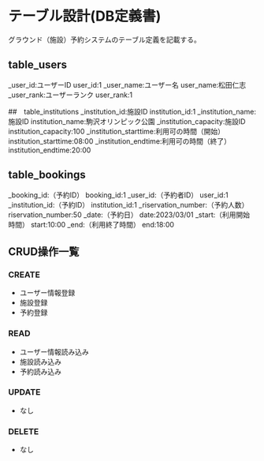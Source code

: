 # テーブル設計(DB定義書)
グラウンド（施設）予約システムのテーブル定義を記載する。

## table_users
_user_id:ユーザーID
user_id:1
_user_name:ユーザー名
user_name:松田仁志
_user_rank:ユーザーランク
user_rank:1

##　table_institutions
_institution_id:施設ID
institution_id:1
_institution_name:施設ID
institution_name:駒沢オリンピック公園
_institution_capacity:施設ID
institution_capacity:100
_institution_starttime:利用可の時間（開始）
institution_starttime:08:00
_institution_endtime:利用可の時間（終了）
institution_endtime:20:00

## table_bookings
_booking_id:（予約ID）
booking_id:1
_user_id:（予約者ID）
user_id:1
_institution_id:（予約ID）
institution_id:1
_riservation_number:（予約人数）
riservation_number:50
_date:（予約日）
date:2023/03/01
_start:（利用開始時間）
start:10:00
_end:（利用終了時間）
end:18:00

## CRUD操作一覧
### CREATE
* ユーザー情報登録
* 施設登録
* 予約登録

### READ
* ユーザー情報読み込み
* 施設読み込み
* 予約読み込み

### UPDATE
* なし

### DELETE
* なし
